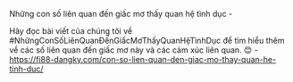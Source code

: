 Những con số liên quan đến giấc mơ thấy quan hệ tình dục - 

Hãy đọc bài viết của chúng tôi về #NhữngConSốLiênQuanĐếnGiấcMơThấyQuanHệTìnhDục để tìm hiểu thêm về các số liên quan đến giấc mơ này và các cảm xúc liên quan. 😊 - https://fi88-dangky.com/con-so-lien-quan-den-giac-mo-thay-quan-he-tinh-duc/
